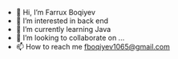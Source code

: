 - 👋 Hi, I’m Farrux Boqiyev
- 👀 I’m interested in back end
- 🌱 I’m currently learning Java
- 💞️ I’m looking to collaborate on ...
- 📫 How to reach me fboqiyev1065@gmail.com

<!---
FarruxBoqiyev1065/FarruxBoqiyev1065 is a ✨ special ✨ repository because its `README.md` (this file) appears on your GitHub profile.
You can click the Preview link to take a look at your changes.
--->
